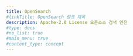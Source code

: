 ```yaml
---
title: OpenSearch
#linkTitle: OpenSearch 링크 제목
description: Apache-2.0 License 오픈소스 검색 엔진
#type: docs
#no_list: true
#main_menu: true
#content_type: concept
---
```


